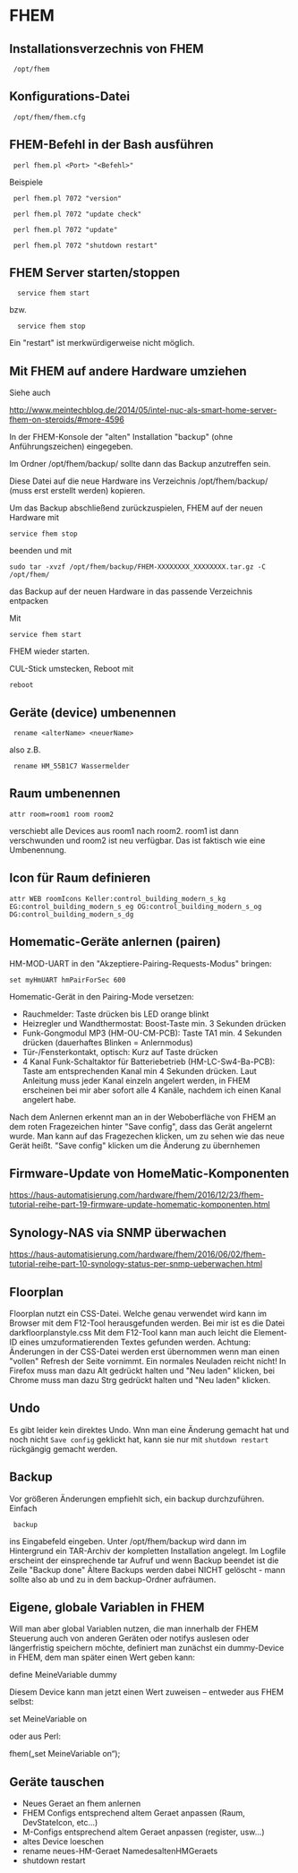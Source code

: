 # FHEM
## Installationsverzechnis von FHEM

     /opt/fhem 

## Konfigurations-Datei

     /opt/fhem/fhem.cfg

## FHEM-Befehl in der Bash ausführen

     perl fhem.pl <Port> "<Befehl>" 
     
Beispiele

     perl fhem.pl 7072 "version" 
     
     perl fhem.pl 7072 "update check" 

     perl fhem.pl 7072 "update"
     
     perl fhem.pl 7072 "shutdown restart"

## FHEM Server starten/stoppen

      service fhem start

bzw.

      service fhem stop

Ein "restart" ist merkwürdigerweise nicht möglich.


## Mit FHEM auf andere Hardware umziehen

Siehe auch

http://www.meintechblog.de/2014/05/intel-nuc-als-smart-home-server-fhem-on-steroids/#more-4596

In der FHEM-Konsole der "alten" Installation "backup" (ohne Anführungszeichen) eingegeben.

Im Ordner /opt/fhem/backup/ sollte dann das Backup anzutreffen sein.

Diese Datei auf die neue Hardware ins Verzeichnis /opt/fhem/backup/ (muss erst erstellt werden) kopieren.

Um das Backup abschließend zurückzuspielen, FHEM auf der neuen Hardware mit

    service fhem stop

beenden und mit 

    sudo tar -xvzf /opt/fhem/backup/FHEM-XXXXXXXX_XXXXXXXX.tar.gz -C /opt/fhem/

das Backup auf der neuen Hardware in das passende Verzeichnis entpacken

Mit

    service fhem start

FHEM wieder starten.

CUL-Stick umstecken, Reboot mit
    
    reboot

## Geräte (device) umbenennen

     rename <alterName> <neuerName>

also z.B.

     rename HM_55B1C7 Wassermelder

## Raum umbenennen


    attr room=room1 room room2

verschiebt alle Devices aus room1 nach room2. room1 ist dann verschwunden und room2 ist neu verfügbar. Das ist faktisch wie eine Umbenennung.

## Icon für Raum definieren

    attr WEB roomIcons Keller:control_building_modern_s_kg  EG:control_building_modern_s_eg OG:control_building_modern_s_og  DG:control_building_modern_s_dg
    
## Homematic-Geräte anlernen (pairen)

HM-MOD-UART in den "Akzeptiere-Pairing-Requests-Modus" bringen:

    set myHmUART hmPairForSec 600

Homematic-Gerät in den Pairing-Mode versetzen:

* Rauchmelder: Taste drücken bis LED orange blinkt
* Heizregler und Wandthermostat: Boost-Taste min. 3 Sekunden drücken
* Funk-Gongmodul MP3 (HM-OU-CM-PCB): Taste TA1 min. 4 Sekunden drücken (dauerhaftes Blinken = Anlernmodus)
* Tür-/Fensterkontakt, optisch: Kurz auf Taste drücken
* 4 Kanal Funk-Schaltaktor für Batteriebetrieb (HM-LC-Sw4-Ba-PCB): Taste am entsprechenden Kanal min 4 Sekunden drücken. Laut Anleitung muss jeder Kanal einzeln angelert werden, in FHEM erscheinen bei mir aber sofort alle 4 Kanäle, nachdem ich einen Kanal angelert habe.

Nach dem Anlernen erkennt man an in der Weboberfläche von FHEM an dem roten Fragezeichen hinter "Save config", dass das Gerät angelernt wurde.
Man kann auf das Fragezechen klicken, um zu sehen wie das neue Gerät heißt. "Save config" klicken um die Änderung zu übernhemen

## Firmware-Update von HomeMatic-Komponenten

https://haus-automatisierung.com/hardware/fhem/2016/12/23/fhem-tutorial-reihe-part-19-firmware-update-homematic-komponenten.html

## Synology-NAS via SNMP überwachen

https://haus-automatisierung.com/hardware/fhem/2016/06/02/fhem-tutorial-reihe-part-10-synology-status-per-snmp-ueberwachen.html

## Floorplan

Floorplan nutzt ein CSS-Datei.
Welche genau verwendet wird kann im Browser mit dem F12-Tool herausgefunden werden. Bei mir ist es die Datei darkfloorplanstyle.css
Mit dem F12-Tool kann man auch leicht die Element-ID eines umzuformatierenden Textes gefunden werden.
Achtung: Änderungen in der CSS-Datei werden erst übernommen wenn man einen "vollen" Refresh der Seite vornimmt. Ein normales Neuladen reicht nicht! In Firefox muss man dazu Alt gedrückt halten und "Neu laden" klicken, bei Chrome muss man dazu Strg gedrückt halten und "Neu laden" klicken.

## Undo
Es gibt leider kein direktes Undo. Wnn man eine Änderung gemacht hat und noch nicht ```Save config``` geklickt hat, kann sie nur mit ```shutdown restart``` rückgängig gemacht werden.

## Backup
Vor größeren Änderungen empfiehlt sich, ein backup durchzuführen. Einfach

     backup
     
ins Eingabefeld eingeben. Unter /opt/fhem/backup wird dann im Hintergrund ein TAR-Archiv der kompletten Installation angelegt.
Im Logfile erscheint der einsprechende tar Aufruf und wenn Backup beendet ist die Zeile "Backup done"
Ältere Backups werden dabei NICHT gelöscht - mann sollte also ab und zu in dem backup-Ordner aufräumen.

## Eigene, globale Variablen in FHEM

Will man aber global Variablen nutzen, die man innerhalb der FHEM Steuerung auch von anderen Geräten oder notifys auslesen oder längerfristig speichern möchte, definiert man zunächst ein dummy-Device in FHEM, dem man später einen Wert geben kann:

define MeineVariable dummy

Diesem Device kann man jetzt einen Wert zuweisen – entweder aus FHEM selbst:

set MeineVariable on

oder aus Perl:

fhem(„set MeineVariable on“);

## Geräte tauschen

* Neues Geraet an fhem anlernen
* FHEM Configs entsprechend altem Geraet anpassen (Raum, DevStateIcon, etc...)
* M-Configs entsprechend altem Geraet anpassen (register, usw...)
* altes Device loeschen
* rename neues-HM-Geraet NamedesaltenHMGeraets
* shutdown restart
